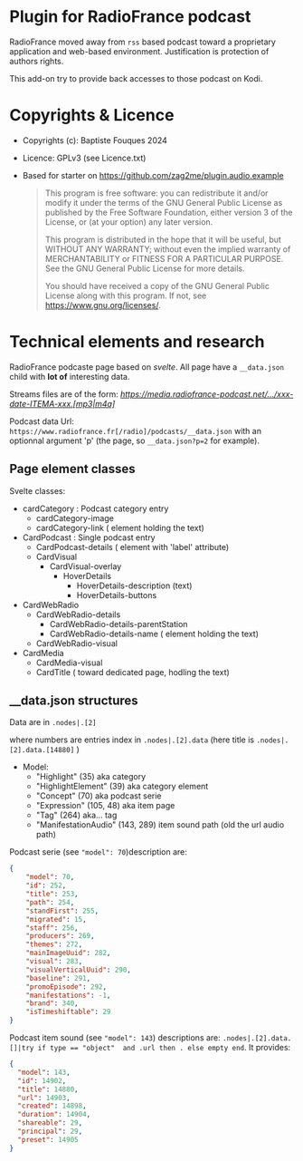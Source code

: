 # Plugin for RadioFrance podcast

RadioFrance moved away from `rss` based podcast toward a proprietary application and web-based environment. Justification is protection of authors rights.

This add-on try to provide back accesses to those podcast on Kodi.

# Copyrights & Licence

- Copyrights (c): Baptiste Fouques 2024
- Licence: GPLv3 (see Licence.txt)
- Based for starter on https://github.com/zag2me/plugin.audio.example


    > This program is free software: you can redistribute it and/or modify it under the terms of the GNU General Public License as published by the Free Software Foundation, either version 3 of the License, or (at your option) any later version.
    >
    > This program is distributed in the hope that it will be useful, but WITHOUT ANY WARRANTY; without even the implied warranty of MERCHANTABILITY or FITNESS FOR A PARTICULAR PURPOSE. See the GNU General Public License for more details.
    >
    > You should have received a copy of the GNU General Public License along with this program. If not, see <https://www.gnu.org/licenses/>.

# Technical elements and research #

RadioFrance podcaste page based on *svelte*. All page have a `__data.json` child with **lot of** interesting data.

Streams files are of the form: *https://media.radiofrance-podcast.net/…/xxx-date-ITEMA-xxx.[mp3|m4a]*

Podcast data Url: `https://www.radiofrance.fr[/radio]/podcasts/__data.json` with an optionnal argument 'p' (the page, so `__data.json?p=2` for example).

## Page element classes ##

Svelte classes:
- cardCategory : Podcast category entry
  - cardCategory-image
  - cardCategory-link (<a> element holding the text)
- CardPodcast : Single podcast entry
    - CardPodcast-details (<a> element with 'label' attribute)
    - CardVisual
        - CardVisual-overlay
            - HoverDetails
                - HoverDetails-description (text)
                - HoverDetails-buttons
- CardWebRadio
    - CardWebRadio-details
        - CardWebRadio-details-parentStation
        - CardWebRadio-details-name (<a> element holding the text)
    - CardWebRadio-visual
- CardMedia
    - CardMedia-visual
    - CardTitle (<a> toward dedicated page, hodling the text)

## __data.json structures ##

Data are in `.nodes|.[2]`

where numbers are entries index in `.nodes|.[2].data` (here title is `.nodes|.[2].data.[14880]` )

- Model:
    - "Highlight" (35) aka category
    - "HighlightElement" (39) aka category element
    - "Concept" (70) aka podcast serie
    - "Expression" (105, 48) aka item page
    - "Tag" (264) aka… tag
    - "ManifestationAudio" (143, 289) item sound path (old the url audio path)

Podcast serie (see `"model": 70`)description are:

``` json
{
    "model": 70,
    "id": 252,
    "title": 253,
    "path": 254,
    "standFirst": 255,
    "migrated": 15,
    "staff": 256,
    "producers": 269,
    "themes": 272,
    "mainImageUuid": 282,
    "visual": 283,
    "visualVerticalUuid": 290,
    "baseline": 291,
    "promoEpisode": 292,
    "manifestations": -1,
    "brand": 340,
    "isTimeshiftable": 29
}

```

Podcast item sound (see `"model": 143`) descriptions are: `.nodes|.[2].data.[]|try if type == "object"  and .url then . else empty end`. It provides:
``` json
{
  "model": 143,
  "id": 14902,
  "title": 14880,
  "url": 14903,
  "created": 14898,
  "duration": 14904,
  "shareable": 29,
  "principal": 29,
  "preset": 14905
}
```
